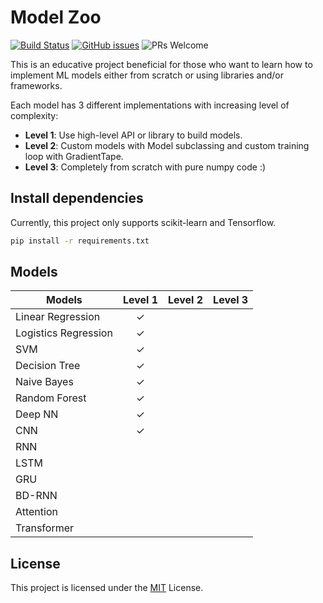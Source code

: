# Model Zoo

[![Build Status](https://travis-ci.com/dangne/model-zoo.svg?branch=master)](https://travis-ci.com/github/dangne/model-zoo) [![GitHub issues](https://img.shields.io/github/issues/dangne/model-zoo.svg)](https://GitHub.com/dangne/model-zoo/issues/) ![PRs Welcome](https://img.shields.io/badge/PRs-welcome-brightgreen.svg)



This is an educative project beneficial for those who want to learn how to implement ML models either from scratch or using libraries and/or frameworks.

Each model has 3 different implementations with increasing level of complexity:

- **Level 1**: Use high-level API or library to build models.
- **Level 2**: Custom models with Model subclassing and custom training loop with GradientTape.
- **Level 3**: Completely from scratch with pure numpy code :)



## Install dependencies

Currently, this project only supports scikit-learn and Tensorflow. 

```bash
pip install -r requirements.txt
```



## Models

| Models                | Level 1 | Level 2 | Level 3 |
| --------------------- | :-----: | :-----: | :-----: |
| Linear Regression     |    ✓    |         |         |
| Logistics Regression  |    ✓    |         |         |
| SVM                   |    ✓    |         |         |
| Decision Tree         |    ✓    |         |         |
| Naive Bayes           |    ✓    |         |         |
| Random Forest         |    ✓    |         |         |
| Deep NN               |    ✓    |         |         |
| CNN                   |    ✓    |         |         |
| RNN                   |         |         |         |
| LSTM                  |         |         |         |
| GRU                   |         |         |         |
| BD-RNN                |         |         |         |
| Attention             |         |         |         |
| Transformer           |         |         |         |



## License

This project is licensed under the [MIT](https://github.com/dangne/model-zoo/blob/master/LICENSE) License.